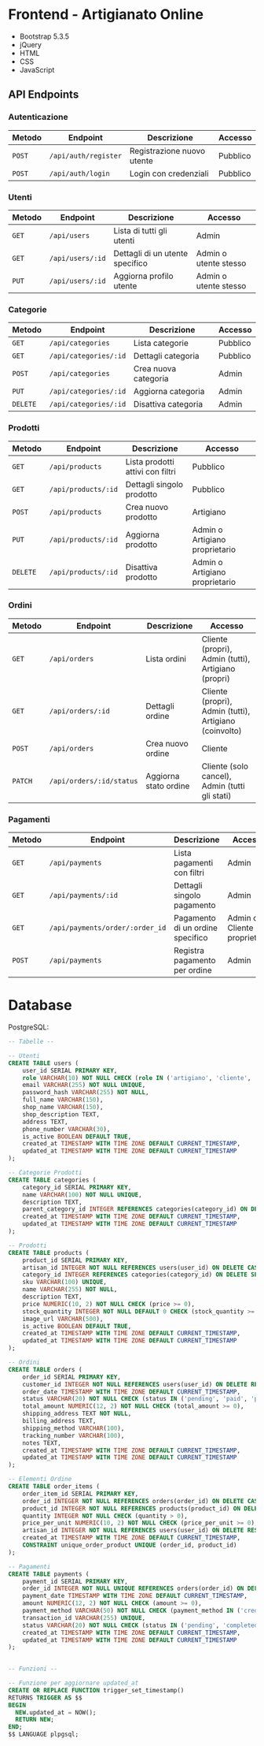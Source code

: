 # Frontend - Artigianato Online
- Bootstrap 5.3.5
- jQuery
- HTML
- CSS
- JavaScript

## API Endpoints

### Autenticazione
| Metodo | Endpoint | Descrizione | Accesso  |
|--------|----------|-------------|----------|
| `POST` | `/api/auth/register` | Registrazione nuovo utente | Pubblico |
| `POST` | `/api/auth/login` | Login con credenziali | Pubblico |

### Utenti
| Metodo | Endpoint | Descrizione | Accesso |
|--------|----------|-------------|---------|
| `GET` | `/api/users` | Lista di tutti gli utenti | Admin |
| `GET` | `/api/users/:id` | Dettagli di un utente specifico | Admin o utente stesso |
| `PUT` | `/api/users/:id` | Aggiorna profilo utente | Admin o utente stesso |

### Categorie
| Metodo | Endpoint | Descrizione | Accesso |
|--------|----------|-------------|---------|
| `GET` | `/api/categories` | Lista categorie | Pubblico |
| `GET` | `/api/categories/:id` | Dettagli categoria | Pubblico |
| `POST` | `/api/categories` | Crea nuova categoria | Admin |
| `PUT` | `/api/categories/:id` | Aggiorna categoria | Admin |
| `DELETE` | `/api/categories/:id` | Disattiva categoria | Admin |

### Prodotti
| Metodo | Endpoint | Descrizione | Accesso |
|--------|----------|-------------|---------|
| `GET` | `/api/products` | Lista prodotti attivi con filtri | Pubblico |
| `GET` | `/api/products/:id` | Dettagli singolo prodotto | Pubblico |
| `POST` | `/api/products` | Crea nuovo prodotto | Artigiano |
| `PUT` | `/api/products/:id` | Aggiorna prodotto | Admin o Artigiano proprietario |
| `DELETE` | `/api/products/:id` | Disattiva prodotto | Admin o Artigiano proprietario |

### Ordini
| Metodo | Endpoint | Descrizione | Accesso |
|--------|----------|-------------|---------|
| `GET` | `/api/orders` | Lista ordini | Cliente (propri), Admin (tutti), Artigiano (propri) |
| `GET` | `/api/orders/:id` | Dettagli ordine | Cliente (propri), Admin (tutti), Artigiano (coinvolto) |
| `POST` | `/api/orders` | Crea nuovo ordine | Cliente |
| `PATCH` | `/api/orders/:id/status` | Aggiorna stato ordine | Cliente (solo cancel), Admin (tutti gli stati) |

### Pagamenti
| Metodo | Endpoint | Descrizione | Accesso |
|--------|----------|-------------|---------|
| `GET` | `/api/payments` | Lista pagamenti con filtri | Admin |
| `GET` | `/api/payments/:id` | Dettagli singolo pagamento | Admin |
| `GET` | `/api/payments/order/:order_id` | Pagamento di un ordine specifico | Admin o Cliente proprietario |
| `POST` | `/api/payments` | Registra pagamento per ordine | Admin |


# Database

PostgreSQL:
```SQL
-- Tabelle --

-- Utenti
CREATE TABLE users (
    user_id SERIAL PRIMARY KEY,
    role VARCHAR(10) NOT NULL CHECK (role IN ('artigiano', 'cliente', 'admin')),
    email VARCHAR(255) NOT NULL UNIQUE,
    password_hash VARCHAR(255) NOT NULL,
    full_name VARCHAR(150),
    shop_name VARCHAR(150),
    shop_description TEXT,
    address TEXT,
    phone_number VARCHAR(30),
    is_active BOOLEAN DEFAULT TRUE,
    created_at TIMESTAMP WITH TIME ZONE DEFAULT CURRENT_TIMESTAMP,
    updated_at TIMESTAMP WITH TIME ZONE DEFAULT CURRENT_TIMESTAMP
);

-- Categorie Prodotti
CREATE TABLE categories (
    category_id SERIAL PRIMARY KEY,
    name VARCHAR(100) NOT NULL UNIQUE,
    description TEXT,
    parent_category_id INTEGER REFERENCES categories(category_id) ON DELETE SET NULL,
    created_at TIMESTAMP WITH TIME ZONE DEFAULT CURRENT_TIMESTAMP,
    updated_at TIMESTAMP WITH TIME ZONE DEFAULT CURRENT_TIMESTAMP
);

-- Prodotti
CREATE TABLE products (
    product_id SERIAL PRIMARY KEY,
    artisan_id INTEGER NOT NULL REFERENCES users(user_id) ON DELETE CASCADE,
    category_id INTEGER REFERENCES categories(category_id) ON DELETE SET NULL,
    sku VARCHAR(100) UNIQUE,
    name VARCHAR(255) NOT NULL,
    description TEXT,
    price NUMERIC(10, 2) NOT NULL CHECK (price >= 0),
    stock_quantity INTEGER NOT NULL DEFAULT 0 CHECK (stock_quantity >= 0),
    image_url VARCHAR(500),
    is_active BOOLEAN DEFAULT TRUE,
    created_at TIMESTAMP WITH TIME ZONE DEFAULT CURRENT_TIMESTAMP,
    updated_at TIMESTAMP WITH TIME ZONE DEFAULT CURRENT_TIMESTAMP
);

-- Ordini
CREATE TABLE orders (
    order_id SERIAL PRIMARY KEY,
    customer_id INTEGER NOT NULL REFERENCES users(user_id) ON DELETE RESTRICT,
    order_date TIMESTAMP WITH TIME ZONE DEFAULT CURRENT_TIMESTAMP,
    status VARCHAR(20) NOT NULL CHECK (status IN ('pending', 'paid', 'processing', 'shipped', 'delivered', 'cancelled', 'refunded')),
    total_amount NUMERIC(12, 2) NOT NULL CHECK (total_amount >= 0),
    shipping_address TEXT NOT NULL,
    billing_address TEXT,
    shipping_method VARCHAR(100),
    tracking_number VARCHAR(100),
    notes TEXT,
    created_at TIMESTAMP WITH TIME ZONE DEFAULT CURRENT_TIMESTAMP,
    updated_at TIMESTAMP WITH TIME ZONE DEFAULT CURRENT_TIMESTAMP
);

-- Elementi Ordine
CREATE TABLE order_items (
    order_item_id SERIAL PRIMARY KEY,
    order_id INTEGER NOT NULL REFERENCES orders(order_id) ON DELETE CASCADE,
    product_id INTEGER NOT NULL REFERENCES products(product_id) ON DELETE RESTRICT,
    quantity INTEGER NOT NULL CHECK (quantity > 0),
    price_per_unit NUMERIC(10, 2) NOT NULL CHECK (price_per_unit >= 0),
    artisan_id INTEGER NOT NULL REFERENCES users(user_id) ON DELETE RESTRICT,
    created_at TIMESTAMP WITH TIME ZONE DEFAULT CURRENT_TIMESTAMP,
    CONSTRAINT unique_order_product UNIQUE (order_id, product_id)
);

-- Pagamenti
CREATE TABLE payments (
    payment_id SERIAL PRIMARY KEY,
    order_id INTEGER NOT NULL UNIQUE REFERENCES orders(order_id) ON DELETE CASCADE,
    payment_date TIMESTAMP WITH TIME ZONE DEFAULT CURRENT_TIMESTAMP,
    amount NUMERIC(12, 2) NOT NULL CHECK (amount >= 0),
    payment_method VARCHAR(50) NOT NULL CHECK (payment_method IN ('credit_card', 'paypal', 'bank_transfer', 'other')),
    transaction_id VARCHAR(255) UNIQUE,
    status VARCHAR(20) NOT NULL CHECK (status IN ('pending', 'completed', 'failed', 'refunded')),
    created_at TIMESTAMP WITH TIME ZONE DEFAULT CURRENT_TIMESTAMP,
    updated_at TIMESTAMP WITH TIME ZONE DEFAULT CURRENT_TIMESTAMP
);

    
-- Funzioni -- 

-- Funzione per aggiornare updated_at
CREATE OR REPLACE FUNCTION trigger_set_timestamp()
RETURNS TRIGGER AS $$
BEGIN
  NEW.updated_at = NOW();
  RETURN NEW;
END;
$$ LANGUAGE plpgsql;
```
